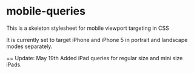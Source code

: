 mobile-queries
==============

This is a skeleton stylesheet for mobile viewport targeting in CSS

It is currently set to target iPhone and iPhone 5 in portrait and landscape modes separately.


== Update: May 19th
  Added iPad queries for regular size and mini size iPads.
